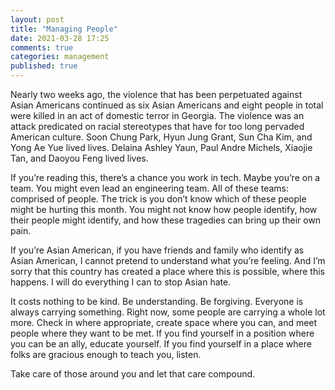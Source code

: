```yaml
---
layout: post
title: "Managing People"
date: 2021-03-28 17:25
comments: true
categories: management
published: true
---
```

Nearly two weeks ago, the violence that has been perpetuated against Asian Americans continued as six Asian Americans and eight people in total were killed in an act of domestic terror in Georgia. The violence was an attack predicated on racial stereotypes that have for too long pervaded American culture. Soon Chung Park, Hyun Jung Grant, Sun Cha Kim, and Yong Ae Yue lived lives. Delaina Ashley Yaun, Paul Andre Michels, Xiaojie Tan, and Daoyou Feng lived lives.

If you’re reading this, there’s a chance you work in tech. Maybe you’re on a team. You might even lead an engineering team. All of these teams: comprised of people. The trick is you don’t know which of these people might be hurting this month. You might not know how people identify, how their people might identify, and how these tragedies can bring up their own pain.

If you’re Asian American, if you have friends and family who identify as Asian American, I cannot pretend to understand what you’re feeling. And I’m sorry that this country has created a place where this is possible, where this happens. I will do everything I can to stop Asian hate.

It costs nothing to be kind. Be understanding. Be forgiving. Everyone is always carrying something. Right now, some people are carrying a whole lot more. Check in where appropriate, create space where you can, and meet people where they want to be met. If you find yourself in a position where you can be an ally, educate yourself. If you find yourself in a place where folks are gracious enough to teach you, listen.

Take care of those around you and let that care compound.
